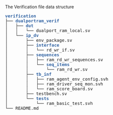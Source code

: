 <br> The Verification file data structure </br>

<pre><font color="#3465A4"><b>verification</b></font>
├── <font color="#3465A4"><b>dualportram_verif</b></font>
│   ├── <font color="#3465A4"><b>dut</b></font>
│   │   └── dualport_ram_local.sv
│   └── <font color="#3465A4"><b>ip_dv</b></font>
│       ├── env_package.sv
│       ├── <font color="#3465A4"><b>interface</b></font>
│       │   └── rd_wr_if.sv
│       ├── <font color="#3465A4"><b>sequences</b></font>
│       │   ├── ram_rd_wr_sequences.sv
│       │   └── <font color="#3465A4"><b>seq_items</b></font>
│       │       └── ram_rd_wr.sv
│       ├── <font color="#3465A4"><b>tb_inf</b></font>
│       │   ├── ram_agent_env_config.svh
│       │   ├── ram_driver_seq_mon.svh
│       │   └── ram_score_board.sv
│       ├── testbench.sv
│       └── <font color="#3465A4"><b>tests</b></font>
│           └── ram_basic_test.svh
└── README.md
</pre>

